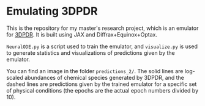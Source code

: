 # Emulating 3DPDR

This is the repository for my master's research project, which is an emulator for [3DPDR](https://uclchem.github.io/3dpdr/). It is built using JAX and Diffrax+Equinox+Optax. 

`NeuralODE.py` is a script used to train the emulator, and `visualize.py` is used to generate statistics and visualizations of predictions given by the emulator. 

You can find an image in the folder `predictions_2/`. The solid lines are log-scaled abundances of chemical species generated by 3DPDR, and the dashed lines are predictions given by the trained emulator for a specific set of physical conditions (the epochs are the actual epoch numbers divided by 10). 


